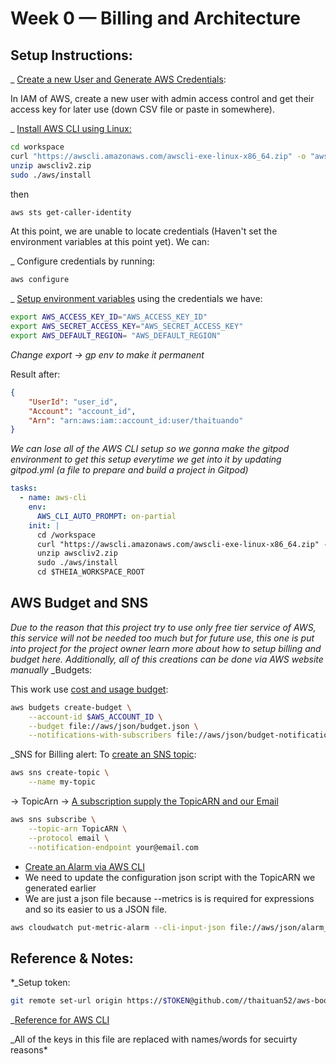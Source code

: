 # Week 0 — Billing and Architecture

## Setup Instructions:
_ [Create a new User and Generate AWS Credentials](https://docs.aws.amazon.com/IAM/latest/UserGuide/tutorials.html):

In IAM of AWS, create a new user with admin access control and get their access key for later use (down CSV file or paste in somewhere).


_ [Install AWS CLI using Linux:](https://docs.aws.amazon.com/cli/latest/userguide/getting-started-install.html)  

```sh
cd workspace
curl "https://awscli.amazonaws.com/awscli-exe-linux-x86_64.zip" -o "awscliv2.zip"
unzip awscliv2.zip
sudo ./aws/install
```

then

```sh
aws sts get-caller-identity
```
At this point, we are unable to locate credentials (Haven't set the environment variables at this point yet). We can:

_ Configure credentials by running:
```sh
aws configure
```

_ [Setup environment variables](https://docs.aws.amazon.com/cli/latest/userguide/cli-configure-envvars.html) using the credentials we have:

```sh
export AWS_ACCESS_KEY_ID="AWS_ACCESS_KEY_ID"
export AWS_SECRET_ACCESS_KEY="AWS_SECRET_ACCESS_KEY"
export AWS_DEFAULT_REGION= "AWS_DEFAULT_REGION"
```
*Change export -> gp env to make it permanent*

Result after:  
```json
{
    "UserId": "user_id",
    "Account": "account_id",
    "Arn": "arn:aws:iam::account_id:user/thaituando"
}
```

*We can lose all of the AWS CLI setup so we gonna make the gitpod environment to get this setup everytime we get into it by updating gitpod.yml (a file to prepare and build a project in Gitpod)*
```yml
tasks:
  - name: aws-cli
    env:
      AWS_CLI_AUTO_PROMPT: on-partial
    init: |
      cd /workspace
      curl "https://awscli.amazonaws.com/awscli-exe-linux-x86_64.zip" -o "awscliv2.zip"
      unzip awscliv2.zip
      sudo ./aws/install
      cd $THEIA_WORKSPACE_ROOT
```

## AWS Budget and SNS
*Due to the reason that this project try to use only free tier service of AWS, this service will not be needed too much but for future use, this one is put into project for the project owner learn more about how to setup billing and budget here. Additionally, all of this creations can be done via AWS website manually*
_Budgets: 

This work use [cost and usage budget](https://docs.aws.amazon.com/cli/latest/reference/budgets/create-budget):

```sh
aws budgets create-budget \
    --account-id $AWS_ACCOUNT_ID \
    --budget file://aws/json/budget.json \
    --notifications-with-subscribers file://aws/json/budget-notifications-with-subscribers.json 
```

_SNS for Billing alert: 
To [create an SNS topic](https://docs.aws.amazon.com/cli/latest/reference/sns/create-topic): 

```sh
aws sns create-topic \
    --name my-topic
```
-> TopicArn -> [A subscription supply the TopicARN and our Email](https://docs.aws.amazon.com/cli/latest/reference/sns/subcription)

```sh
aws sns subscribe \
    --topic-arn TopicARN \
    --protocol email \
    --notification-endpoint your@email.com
```

- [Create an Alarm via AWS CLI](https://repost.aws/knowledge-center/cloudwatch-estimatedcharges-alarm)
- We need to update the configuration json script with the TopicARN we generated earlier
- We are just a json file because --metrics is is required for expressions and so its easier to us a JSON file.

```sh
aws cloudwatch put-metric-alarm --cli-input-json file://aws/json/alarm_config.json
```


## Reference & Notes:
*_Setup token: 
```sh
git remote set-url origin https://$TOKEN@github.com//thaituan52/aws-bootcamp-cruddur-2023.git 
```

_[Reference for AWS CLI](https://docs.aws.amazon.com/cli/latest/reference/)

_All of the keys in this file are replaced with names/words for secuirty reasons*






